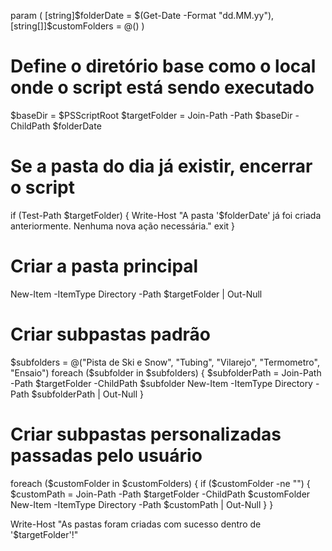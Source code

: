 param (
    [string]$folderDate = $(Get-Date -Format "dd.MM.yy"),
    [string[]]$customFolders = @()
)

# Define o diretório base como o local onde o script está sendo executado
$baseDir = $PSScriptRoot
$targetFolder = Join-Path -Path $baseDir -ChildPath $folderDate

# Se a pasta do dia já existir, encerrar o script
if (Test-Path $targetFolder) {
    Write-Host "A pasta '$folderDate' já foi criada anteriormente. Nenhuma nova ação necessária."
    exit
}

# Criar a pasta principal
New-Item -ItemType Directory -Path $targetFolder | Out-Null

# Criar subpastas padrão
$subfolders = @("Pista de Ski e Snow", "Tubing", "Vilarejo", "Termometro", "Ensaio")
foreach ($subfolder in $subfolders) {
    $subfolderPath = Join-Path -Path $targetFolder -ChildPath $subfolder
    New-Item -ItemType Directory -Path $subfolderPath | Out-Null
}

# Criar subpastas personalizadas passadas pelo usuário
foreach ($customFolder in $customFolders) {
    if ($customFolder -ne "") {
        $customPath = Join-Path -Path $targetFolder -ChildPath $customFolder
        New-Item -ItemType Directory -Path $customPath | Out-Null
    }
}

Write-Host "As pastas foram criadas com sucesso dentro de '$targetFolder'!"
